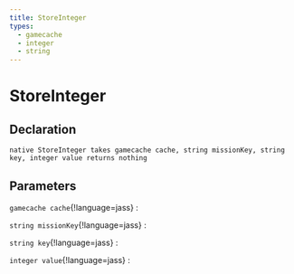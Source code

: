 ```yaml
---
title: StoreInteger
types:
  - gamecache
  - integer
  - string
---
```


# StoreInteger

## Declaration

```jass
native StoreInteger takes gamecache cache, string missionKey, string key, integer value returns nothing
```

## Parameters
`gamecache cache`{!language=jass}
: 

`string missionKey`{!language=jass}
: 

`string key`{!language=jass}
: 

`integer value`{!language=jass}
: 

